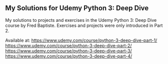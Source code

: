 ## My Solutions for Udemy Python 3: Deep Dive
 My solutions to projects and exercises in the Udemy Python 3: Deep Dive course by Fred Baptiste.
 Exercises and projects were only introduced in Part 2.
 
 Available at:
 https://www.udemy.com/course/python-3-deep-dive-part-1/
 https://www.udemy.com/course/python-3-deep-dive-part-2/
 https://www.udemy.com/course/python-3-deep-dive-part-3/
 https://www.udemy.com/course/python-3-deep-dive-part-4/
